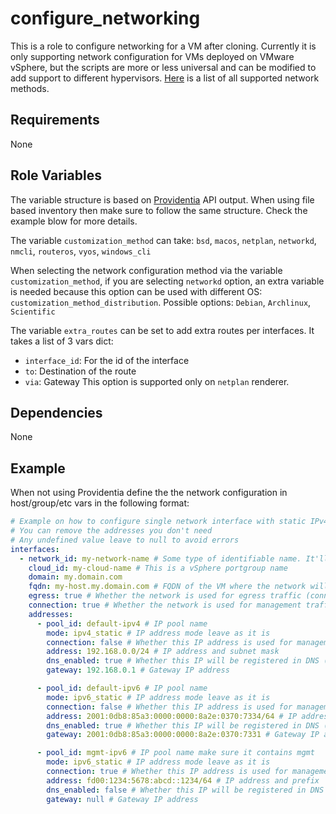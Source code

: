 # configure_networking

This is a role to configure networking for a VM after cloning. Currently it is only supporting network configuration for VMs deployed on VMware vSphere, but the scripts are more or less universal and can be modified to add support to different hypervisors. [Here](https://github.com/novateams/nova.core/tree/main/nova/core/roles/configure_networking/tasks/vsphere) is a list of all supported network methods.

## Requirements

None

## Role Variables

The variable structure is based on [Providentia](https://github.com/ClarifiedSecurity/Providentia) API output. When using file based inventory then make sure to follow the same structure. Check the example blow for more details.

The variable `customization_method` can take: `bsd`, `macos`, `netplan`, `networkd`, `nmcli`, `routeros`, `vyos`, `windows_cli`

When selecting the network configuration method via the variable `customization_method`, if you are selecting `networkd` option, an extra variable is needed because this option can be used with different OS: `customization_method_distribution`. Possible options: `Debian`, `Archlinux`, `Scientific`

The variable `extra_routes` can be set to add extra routes per interfaces. It takes a list of 3 vars dict:
  - `interface_id`: For the id of the interface
  - `to`: Destination of the route
  - `via`: Gateway
This option is supported only on `netplan` renderer.

## Dependencies

None

## Example

When not using Providentia define the the network configuration in host/group/etc vars in the following format:

```yaml
# Example on how to configure single network interface with static IPv4 and IPv6 addresses and an extra IPv6 address for management traffic
# You can remove the addresses you don't need
# Any undefined value leave to null to avoid errors
interfaces:
  - network_id: my-network-name # Some type of identifiable name. It'll be used for an example in netplan and nmcli interface name
    cloud_id: my-cloud-name # This is a vSphere portgroup name
    domain: my.domain.com
    fqdn: my-host.my.domain.com # FQDN of the VM where the network will be configured
    egress: true # Whether the network is used for egress traffic (connecting to the internet)
    connection: true # Whether the network is used for management traffic (connecting over ssh)
    addresses:
      - pool_id: default-ipv4 # IP pool name
        mode: ipv4_static # IP address mode leave as it is
        connection: false # Whether this IP address is used for management traffic
        address: 192.168.0.0/24 # IP address and subnet mask
        dns_enabled: true # Whether this IP will be registered in DNS (Requires some type of DNS integration)
        gateway: 192.168.0.1 # Gateway IP address

      - pool_id: default-ipv6 # IP pool name
        mode: ipv6_static # IP address mode leave as it is
        connection: false # Whether this IP address is used for management traffic
        address: 2001:0db8:85a3:0000:0000:8a2e:0370:7334/64 # IP address and prefix
        dns_enabled: true # Whether this IP will be registered in DNS (Requires some type of DNS integration)
        gateway: 2001:0db8:85a3:0000:0000:8a2e:0370:7331 # Gateway IP address

      - pool_id: mgmt-ipv6 # IP pool name make sure it contains mgmt
        mode: ipv6_static # IP address mode leave as it is
        connection: true # Whether this IP address is used for management traffic
        address: fd00:1234:5678:abcd::1234/64 # IP address and prefix
        dns_enabled: false # Whether this IP will be registered in DNS (Requires some type of DNS integration)
        gateway: null # Gateway IP address
```
